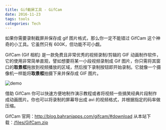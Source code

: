 ```yaml
---
title: Gif截屏工具 - GifCam
date: 2016-11-23
tags: tools
categories: Tech
---
```


如果你需要录制截屏并保存成 gif 图片格式，那么你一定不能错过 GifCam 这个神奇的小工具。它虽然只有 600K，但功能不可小觑。

<!-- more -->

GifCam (Gif 相机) 是一款免费且非常优秀的视频录制/剪辑的 GIF 动画制作软件，它的使用非常简单直观，譬如想要将某一小段视频录制成 Gif 图片，你只需将其窗口的**取景框**拖放到视频播放的区域，然后按下录制按钮即开始录制。它就像一个摄像机一样能将**取景框**拍摄下来并保存成 GIF 图片。

![demo](https://tobyqin.github.io/images/demo.gif)

借助 GifCam 你可以快速方便地制作演示教程或者将视频一些搞笑经典片段制作成动画图片。你也可以将录制的屏幕导出成 avi 的视频格式，并根据指定的码率做压缩。

GifCam 官网：http://blog.bahraniapps.com/gifcam/#download
从本站下载：[/files/GifCam.zip](/files/GifCam.zip)
